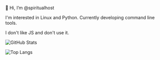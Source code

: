 👋 Hi, I’m @spiritualhost

I'm interested in Linux and Python. Currently developing command line tools. 

I don't like JS and don't use it.

![GitHub Stats](https://github-readme-stats.vercel.app/api?username=spiritualhost&show_icons=true&theme=tokyonight)

![Top Langs](https://github-readme-stats.vercel.app/api/top-langs/?username=spiritualhost&layout=compact)
